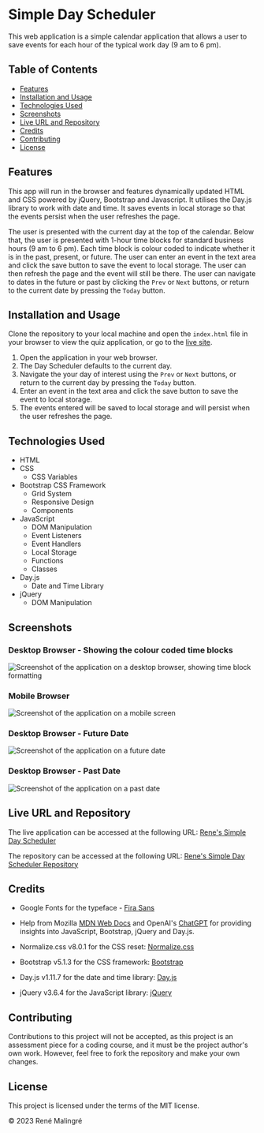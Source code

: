 # Simple Day Scheduler

This web application is a simple calendar application that allows a user to save events for each hour of the typical work day (9 am to 6 pm).

## Table of Contents

- [Features](#features)
- [Installation and Usage](#installation-and-usage)
- [Technologies Used](#technologies-used)
- [Screenshots](#screenshots)
- [Live URL and Repository](#live-url-and-repository)
- [Credits](#credits)
- [Contributing](#contributing)
- [License](#license)

## Features

 This app will run in the browser and features dynamically updated HTML and CSS powered by jQuery, Bootstrap and Javascript. It utilises the Day.js library to work with date and time. It saves events in local storage so that the events persist when the user refreshes the page.

 The user is presented with the current day at the top of the calendar. Below that, the user is presented with 1-hour time blocks for standard business hours (9 am to 6 pm). Each time block is colour coded to indicate whether it is in the past, present, or future. The user can enter an event in the text area and click the save button to save the event to local storage. The user can then refresh the page and the event will still be there. The user can navigate to dates in the future or past by clicking the `Prev` or `Next` buttons, or return to the current date by pressing the `Today` button.

## Installation and Usage

Clone the repository to your local machine and open the `index.html` file in your browser to view the quiz application, or go to the [live site](#live-url-and-repository).

1. Open the application in your web browser.
2. The Day Scheduler defaults to the current day.
3. Navigate the your day of interest using the `Prev` or `Next` buttons, or return to the current day by pressing the `Today` button.
4. Enter an event in the text area and click the save button to save the event to local storage.
5. The events entered will be saved to local storage and will persist when the user refreshes the page.

## Technologies Used

- HTML
- CSS
  - CSS Variables
- Bootstrap CSS Framework
  - Grid System
  - Responsive Design
  - Components
- JavaScript
  - DOM Manipulation
  - Event Listeners
  - Event Handlers
  - Local Storage
  - Functions
  - Classes
- Day.js
  - Date and Time Library
- jQuery
  - DOM Manipulation

## Screenshots

### Desktop Browser - Showing the colour coded time blocks

![Screenshot of the application on a desktop browser, showing time block formatting](./docs/screenshot-desktop.png)

### Mobile Browser

![Screenshot of the application on a mobile screen](./docs/screenshot-mobile.png)

### Desktop Browser - Future Date

![Screenshot of the application on a future date](./docs/screenshot-desktop-next-day.png)

### Desktop Browser - Past Date

![Screenshot of the application on a past date](./docs/screenshot-mobile-prev-day.png)

## Live URL and Repository

The live application can be accessed at the following URL: [Rene's Simple Day Scheduler](https://renemalingre.github.io/renes-simple-day-scheduler/)

The repository can be accessed at the following URL: [Rene's Simple Day Scheduler Repository](https://github.com/ReneMalingre/renes-simple-day-scheduler)

## Credits

- Google Fonts for the typeface - [Fira Sans](https://fonts.google.com/specimen/Fira+Sans)

- Help from Mozilla [MDN Web Docs](https://developer.mozilla.org/) and OpenAI's [ChatGPT](https://chat.openai.com/chat) for providing insights into JavaScript, Bootstrap, jQuery and Day.js.

- Normalize.css v8.0.1 for the CSS reset: [Normalize.css](https://necolas.github.io/normalize.css/)

- Bootstrap v5.1.3 for the CSS framework: [Bootstrap](https://getbootstrap.com/)

- Day.js v1.11.7 for the date and time library: [Day.js](https://day.js.org/)

- jQuery v3.6.4 for the JavaScript library: [jQuery](https://jquery.com/)

## Contributing

Contributions to this project will not be accepted, as this project is an assessment piece for a coding course, and it must be the project author's own work. However, feel free to fork the repository and make your own changes.

## License

This project is licensed under the terms of the MIT license.

© 2023 René Malingré
